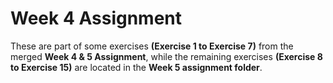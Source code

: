 # Week 4 Assignment

These are part of some exercises **(Exercise 1 to Exercise 7)** from the merged **Week 4 & 5 Assignment**, while the remaining exercises **(Exercise 8 to Exercise 15)** are located in the **Week 5 assignment folder**.

